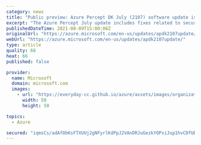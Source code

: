 ```yaml
---
category: news
title: "Public preview: Azure Percept DK July (2107) software update is available"
excerpt: "The Azure Percept July update includes fixes related to security, Wi-Fi/Network, and OOBE UI localization."
publishedDateTime: 2021-08-09T15:00:06Z
originalUrl: "https://azure.microsoft.com/en-us/updates/apdk2107update/"
webUrl: "https://azure.microsoft.com/en-us/updates/apdk2107update/"
type: article
quality: 66
heat: 66
published: false

provider:
  name: Microsoft
  domain: microsoft.com
  images:
    - url: "https://everyday-cc.github.io/azure/assets/images/organizations/microsoft.com-50x50.jpg"
      width: 50
      height: 50

topics:
  - Azure

secured: "iqmsCs/adAfObKsFTXUUj2gNFyrlKdPpJ2VAnDRJuGezkYOPxiJup1hvCDfUBbjL5/ZdvON4WCh7ck2BL8+xOtjBc68VnuqIcOcOTaLuN8EAovytlFdM1Gj0Qacj2frEYGAeUzvEKTZQiJFGxaDOCpUBLHKyNp0xzRF+6rD7ah/9GSzxj1qql7TtKHx/E8g0gjfndTFDhtM7Hdq1KIiMmyEJTp2dgL+IksSa13XtEqkvaLBO2w1dmoySKFl9XAiK6NBcEPjeaiPZWCS9eZbABWcFx4tIX3xF1NpCukUeP44x7DAz3+o3GR2xZ2zaopdHLFNQuslhreH93NHteRpRuZOLPGsFCQzIlaXl41wMW8g=;4t9Vdxcq4b8MokZYGjlXnQ=="
---
```


